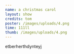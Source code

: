 ```yaml
---
name: a christmas carol
layout: show
credits: tom
poster: /images/uploads/4.png
time: 111ll
thumb: /images/uploads/4.png
---
```

etberherthdynteyj
